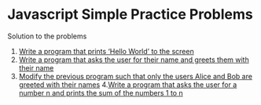 # Javascript Simple Practice Problems

Solution to the problems
1. [Write a program that prints ‘Hello World’ to the screen](solutions/problem1.js)
2. [Write a program that asks the user for their name and greets them with their name](solutions/problem2.js)
3. [Modify the previous program such that only the users Alice and Bob are greeted with their names](solutions/problem3.js)
4.[Write a program that asks the user for a number n and prints the sum of the numbers 1 to n](solutions/problem4.js)
